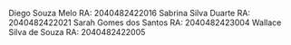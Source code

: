 Diego Souza Melo        RA: 2040482422016
Sabrina Silva Duarte    RA: 2040482422021
Sarah Gomes dos Santos  RA: 2040482423004
Wallace Silva de Souza  RA: 2040482422005